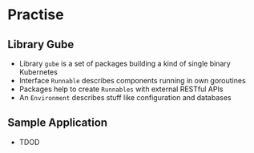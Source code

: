 # Practise

## Library Gube

* Library `gube` is a set of packages building a kind of single binary Kubernetes
* Interface `Runnable` describes components running in own goroutines
* Packages help to create `Runnables` with external RESTful APIs
* An `Environment` describes stuff like configuration and databases

## Sample Application

* TDOD
